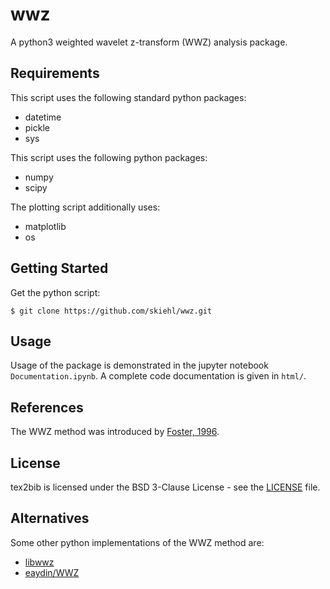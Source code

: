 # wwz
A python3 weighted wavelet z-transform (WWZ) analysis package.

## Requirements

This script uses the following standard python packages:
+ datetime
+ pickle
+ sys

This script uses the following python packages:
+ numpy
+ scipy

The plotting script additionally uses:
+ matplotlib
+ os

## Getting Started

Get the python script:

    $ git clone https://github.com/skiehl/wwz.git

## Usage

Usage of the package is demonstrated in the jupyter notebook
`Documentation.ipynb`.
A complete code documentation is given in `html/`.

## References

The WWZ method was introduced by
[Foster, 1996](https://ui.adsabs.harvard.edu/abs/1996AJ....112.1709F/abstract).

## License

tex2bib is licensed under the BSD 3-Clause License - see the
[LICENSE](https://github.com/skiehl/tex2bib/blob/main/LICENSE) file.

## Alternatives

Some other python implementations of the WWZ method are:

+ [libwwz](https://pypi.org/project/libwwz/)
+ [eaydin/WWZ](https://github.com/eaydin/WWZ)

